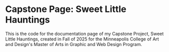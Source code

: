 # Capstone Page: Sweet Little Hauntings
This is the code for the documentation page of my Capstone Project, Sweet Little Hauntings, created in Fall of 2025 for the Minneapolis College of Art and Design's Master of Arts in Graphic and Web Design Program.